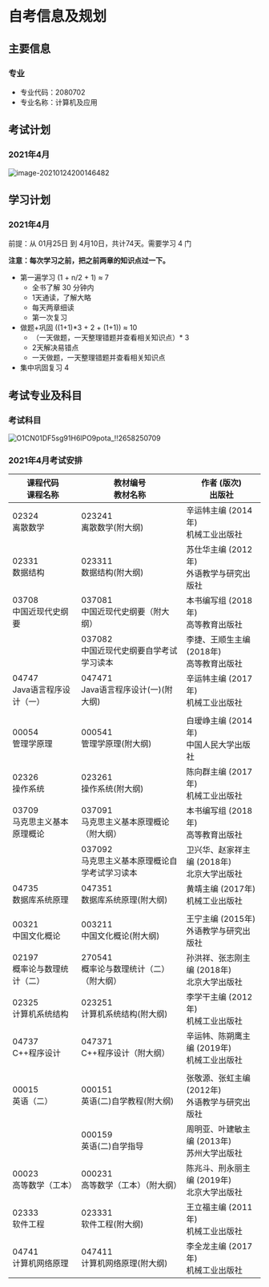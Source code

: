 # 自考信息及规划

## 主要信息

### 专业

* 专业代码：2080702
* 专业名称：计算机及应用

## 考试计划

### 2021年4月

![image-20210124200146482](http://qiniu.cdn.easyspring.net/20210124200146.png)

## 学习计划

### 2021年4月

前提：从 01月25日 到 4月10日，共计74天。需要学习 4 门

**注意：每次学习之前，把之前两章的知识点过一下。**

* 第一遍学习 (1 + n/2 + 1) ≈ 7 
  * 全书了解 30 分钟内
  * 1天通读，了解大略
  * 每天两章细读
  * 第一次复习
* 做题+巩固 ((1+1)*3 + 2 + (1+1)) ≈ 10
  * （一天做题，一天整理错题并查看相关知识点）* 3
  * 2天解决易错点
  * 一天做题，一天整理错题并查看相关知识点
* 集中巩固复习 4

## 考试专业及科目

### 考试科目

![O1CN01DF5sg91H6lPO9pota_!!2658250709](http://qiniu.cdn.easyspring.net/20210124195001.jpg)



### 2021年4月考试安排

| 课程代码     <br/>课程名称            | 教材编号     <br/>教材名称                             | 作者 (版次)     <br/>出版社                             |
| ------------------------------------- | ------------------------------------------------------ | ------------------------------------------------------- |
| 02324     <br/>离散数学               | 023241     <br/>离散数学(附大纲)                       | 辛运帏主编 (2014年)     <br/>机械工业出版社             |
| 02331     <br/>数据结构               | 023311     <br/>数据结构(附大纲)                       | 苏仕华主编 (2012年)     <br/>外语教学与研究出版社       |
| 03708     <br/>中国近现代史纲要       | 037081     <br/>中国近现代史纲要（附大纲）             | 本书编写组 (2018年)     <br/>高等教育出版社             |
|                                       | 037082     <br/>中国近现代史纲要自学考试学习读本       | 李捷、王顺生主编 (2018年)     <br/>高等教育出版社       |
| 04747     <br/>Java语言程序设计（一） | 047471     <br/>Java语言程序设计(一)(附大纲)           | 辛运帏主编 (2017年)     <br/>机械工业出版社             |
|                                       |                                                        |                                                         |
| 00054     <br/>管理学原理             | 000541     <br/>管理学原理(附大纲)                     | 白瑷峥主编 (2014年)     <br/>中国人民大学出版社         |
| 02326     <br/>操作系统               | 023261     <br/>操作系统(附大纲)                       | 陈向群主编 (2017年)     <br/>机械工业出版社             |
| 03709     <br/>马克思主义基本原理概论 | 037091     <br/>马克思主义基本原理概论（附大纲）       | 本书编写组 (2018年)     <br/>高等教育出版社             |
|                                       | 037092     <br/>马克思主义基本原理概论自学考试学习读本 | 卫兴华、赵家祥主编 (2018年)     <br/>北京大学出版社     |
| 04735     <br/>数据库系统原理         | 047351     <br/>数据库系统原理(附大纲)                 | 黄靖主编 (2017年)     <br/>机械工业出版社               |
|                                       |                                                        |                                                         |
| 00321     <br/>中国文化概论           | 003211     <br/>中国文化概论(附大纲)                   | 王宁主编 (2015年)     <br/>外语教学与研究出版社         |
| 02197     <br/>概率论与数理统计（二） | 270541     <br/>概率论与数理统计（二）（附大纲）       | 孙洪祥、张志刚主编 (2018年)     <br/>北京大学出版社     |
| 02325     <br/>计算机系统结构         | 023251     <br/>计算机系统结构(附大纲)                 | 李学干主编 (2012年)     <br/>机械工业出版社             |
| 04737     <br/>C++程序设计            | 047371     <br/>C++程序设计（附大纲）                  | 辛运帏、陈朔鹰主编 (2019年)     <br/>机械工业出版社     |
|                                       |                                                        |                                                         |
| 00015     <br/>英语（二）             | 000151     <br/>英语(二)自学教程(附大纲)               | 张敬源、张虹主编 (2012年)     <br/>外语教学与研究出版社 |
|                                       | 000159     <br/>英语(二)自学指导                       | 周明亚、叶建敏主编 (2013年)     <br/>苏州大学出版社     |
| 00023     <br/>高等数学（工本）       | 000231     <br/>高等数学（工本）（附大纲）             | 陈兆斗、刑永丽主编 (2019年)     <br/>北京大学出版社     |
| 02333     <br/>软件工程               | 023331     <br/>软件工程(附大纲)                       | 王立福主编 (2011年)     <br/>机械工业出版社             |
| 04741     <br/>计算机网络原理         | 047411     <br/>计算机网络原理(附大纲)                 | 李全龙主编 (2017年)     <br/>机械工业出版社             |